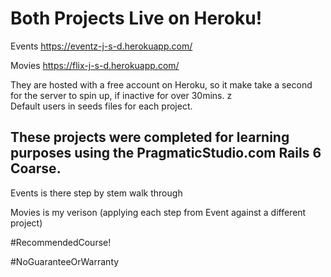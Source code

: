 # Both Projects Live on Heroku!

Events https://eventz-j-s-d.herokuapp.com/

Movies https://flix-j-s-d.herokuapp.com/

They are hosted with a free account on Heroku, so it make take a second for the server to spin up, if inactive for over 30mins.
z   
Default users in seeds files for each project.

## These projects were completed for learning purposes using the PragmaticStudio.com Rails 6 Coarse.

Events is there step by stem walk through

Movies is my verison (applying each step from Event against a different project)


 #RecommendedCourse!

#NoGuaranteeOrWarranty
